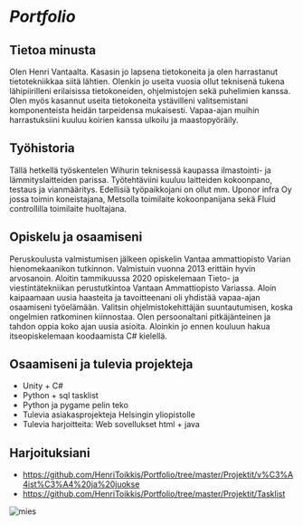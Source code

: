 # *Portfolio*

## Tietoa minusta
Olen Henri Vantaalta. Kasasin jo lapsena tietokoneita ja olen harrastanut tietotekniikkaa siitä lähtien. Olenkin jo useita vuosia ollut teknisenä tukena lähipiirilleni erilaisissa tietokoneiden, ohjelmistojen sekä puhelimien kanssa. Olen myös kasannut useita tietokoneita ystävilleni valitsemistani komponenteista heidän tarpeidensa mukaisesti. Vapaa-ajan muihin harrastuksiini kuuluu koirien kanssa ulkoilu ja maastopyöräily. 

 
## Työhistoria
 
Tällä hetkellä työskentelen Wihurin teknisessä kaupassa ilmastointi- ja lämmityslaitteiden parissa. Työtehtäviini kuuluu laitteiden kokoonpano, testaus ja vianmääritys. Edellisiä työpaikkojani on ollut mm. Uponor infra Oy jossa toimin koneistajana, Metsolla toimilaite kokoonpanijana sekä Fluid controllilla toimilaite huoltajana.


## Opiskelu ja osaamiseni

  Peruskoulusta valmistumisen jälkeen opiskelin Vantaa ammattiopisto Varian hienomekaanikon tutkinnon. Valmistuin vuonna 2013 erittäin hyvin arvosanoin. Aloitin tammikuussa 2020 opiskelemaan Tieto- ja viestintätekniikan perustutkintoa Vantaan Ammattiopisto Variassa. Aloin kaipaamaan uusia haasteita  ja tavoitteenani oli yhdistää vapaa-ajan osaamiseni työelämään.  Valitsin ohjelmistokehittäjän suuntautumisen, koska ongelmien ratkominen kiinnostaa. Olen persoonaltani pitkäjänteinen ja tahdon oppia koko ajan uusia asioita. Aloinkin jo ennen kouluun hakua itseopiskelemaan koodaamista C# kielellä.
  
  
  ## Osaamiseni ja tulevia projekteja
  
  * Unity + C#
  * Python + sql tasklist
  * Python ja pygame pelin teko
  * Tulevia asiakasprojekteja Helsingin yliopistolle
  * Tulevia harjoitteita: Web sovellukset html + java
  
## Harjoituksiani

*  https://github.com/HenriToikkis/Portfolio/tree/master/Projektit/v%C3%A4ist%C3%A4%20ja%20juokse
* https://github.com/HenriToikkis/Portfolio/tree/master/Projektit/Tasklist



![mies](https://user-images.githubusercontent.com/61405373/76706990-59087000-66f4-11ea-9ab6-aefd8288238b.png)



